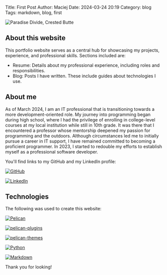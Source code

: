 Title: First Post
Author: Maciej
Date: 2024-03-24 20:19
Category: blog
Tags: markdown, blog, first

![Paradise Divide, Crested Butte]({static}/img/paradise_divide_cb.jpg)

## About this website
This portfolio website serves as a central hub for showcasing my projects, experience, and professional skills. Sections included are:

- Resume: Details about my professional experience, including roles and responsibilities.
- Blog: Posts I have written. These include guides about technologies I use.

## About me
As of March 2024, I am an IT professional that is transitioning towards a more development-oriented role. My journey into programming began during high school, where I had the privilege of enrolling in college-level courses at my local institution while still in 10th grade. It was there that I encountered a professor whose mentorship deepened my passion for programming and the outdoors. Although circumstances led me to initially pursue a career in IT support, I have remained committed to becoming a proficient programmer. In 2023, I started to redouble my efforts to establish myself as a professional software developer.

You'll find links to my GitHub and my LinkedIn profile:

[![GitHub](https://img.shields.io/badge/github-%23121011.svg?style=for-the-badge&logo=github&logoColor=white)](https://github.com/Xata)

[![LinkedIn](https://img.shields.io/badge/linkedin-%230077B5.svg?style=for-the-badge&logo=linkedin&logoColor=white)](https://www.linkedin.com/in/maciejwal/)

## Technologies
The following was used to create this website:

[![Pelican](https://img.shields.io/static/v1?style=for-the-badge&message=pelican&color=14A0C4&logo=Pelican&logoColor=FFFFFF&label=)](https://github.com/getpelican/pelican)

[![pelican-plugins](https://img.shields.io/static/v1?style=for-the-badge&message=pelican-plugins&color=14A0C4&logo=GitHub&logoColor=FFFFFF&label=)](https://github.com/getpelican/pelican-plugins/tree/master)

[![pelican-themes](https://img.shields.io/static/v1?style=for-the-badge&message=pelican-themes&color=14A0C4&logo=GitHub&logoColor=FFFFFF&label=)](https://github.com/getpelican/pelican-themes/tree/master/pelican-bootstrap3)

[![Python](https://img.shields.io/badge/python-3670A0?style=for-the-badge&logo=python&logoColor=ffdd54)](https://www.python.org/)

[![Markdown](https://img.shields.io/badge/markdown-%23000000.svg?style=for-the-badge&logo=markdown&logoColor=white)](https://daringfireball.net/projects/markdown/)

Thank you for looking!


